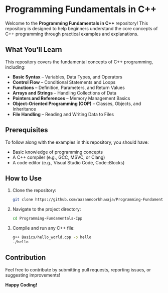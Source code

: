# Programming Fundamentals in C++

Welcome to the **Programming Fundamentals in C++** repository! This repository is designed to help beginners understand the core concepts of C++ programming through practical examples and explanations.

## What You'll Learn

This repository covers the fundamental concepts of C++ programming, including:

- **Basic Syntax** – Variables, Data Types, and Operators
- **Control Flow** – Conditional Statements and Loops
- **Functions** – Definition, Parameters, and Return Values
- **Arrays and Strings** – Handling Collections of Data
- **Pointers and References** – Memory Management Basics
- **Object-Oriented Programming (OOP)** – Classes, Objects, and Inheritance
- **File Handling** – Reading and Writing Data to Files

## Prerequisites

To follow along with the examples in this repository, you should have:

- Basic knowledge of programming concepts
- A C++ compiler (e.g., GCC, MSVC, or Clang)
- A code editor (e.g., Visual Studio Code, Code::Blocks)

## How to Use

1. Clone the repository:
   ```bash
   git clone https://github.com/aazannoorkhuwaja/Programming-Fundamentals
   ```
2. Navigate to the project directory:
   ```bash
   cd Programming-Fundamentals-Cpp
   ```
3. Compile and run any C++ file:
   ```bash
   g++ Basics/hello_world.cpp -o hello
   ./hello
   ```

## Contribution

Feel free to contribute by submitting pull requests, reporting issues, or suggesting improvements!



**Happy Coding!** 

